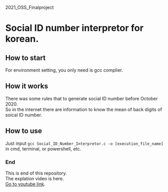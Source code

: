 2021_OSS_Finalproject

# Social ID number interpretor for korean.

## How to start
For environment setting, you only need is gcc complier.

## How it works
There was some rules that to generate social ID number before October 2020.\
So in the internet there are information to know the mean of back digits of soical ID number.

## How to use
Just input `gcc Social_ID_Number_Interpretor.c -o [execution_file_name]` in cmd, terminal, or powershell, etc.

### End
This is end of this repository.\
The explation video is here.\
[Go to youtube link](https://youtu.be/b_A-qHZStvU).

